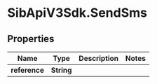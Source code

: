# SibApiV3Sdk.SendSms

## Properties
Name | Type | Description | Notes
------------ | ------------- | ------------- | -------------
**reference** | **String** |  | 


